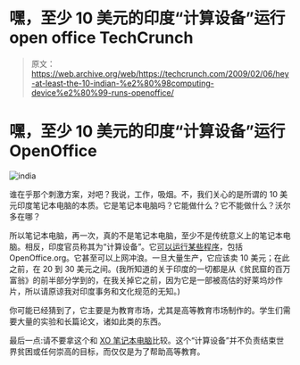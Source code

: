 # 嘿，至少 10 美元的印度“计算设备”运行 open office TechCrunch

> 原文：<https://web.archive.org/web/https://techcrunch.com/2009/02/06/hey-at-least-the-10-indian-%e2%80%98computing-device%e2%80%99-runs-openoffice/>

# 嘿，至少 10 美元的印度“计算设备”运行 OpenOffice

![india](img/f18edaead7330e14ca25177496da2a38.png "india")

谁在乎那个刺激方案，对吧？我说，工作，吸烟。不，我们关心的是所谓的 10 美元印度笔记本电脑的本质。它是笔记本电脑吗？它能做什么？它不能做什么？沃尔多在哪？

所以笔记本电脑，再一次，真的不是笔记本电脑，至少不是传统意义上的笔记本电脑。相反，印度官员称其为“计算设备”。它[可以运行某些程序](https://web.archive.org/web/20221006133916/http://www.pcworld.com/article/159066/indias_lowcost_computing_device_can_run_office_apps.html?tk=rss_news)，包括 OpenOffice.org。它甚至可以上网冲浪。一旦大量生产，它应该卖 10 美元；在此之前，在 20 到 30 美元之间。(我所知道的关于印度的一切都是从《贫民窟的百万富翁》的前半部分学到的，在我关掉它之前，因为它是一部被高估的好莱坞炒作片，所以请原谅我对印度事务和文化规范的无知。)

你可能已经猜到了，它主要是为教育市场，尤其是高等教育市场制作的。学生们需要大量的实验和长篇论文，诸如此类的东西。

最后一点:请不要拿这个和 [XO 笔记本电脑](https://web.archive.org/web/20221006133916/http://www.crunchgear.com/2008/11/14/xo-laptop-to-be-sold-in-europe-for-a-lot-more-than-100/)比较。这个“计算设备”并不负责结束世界贫困或任何崇高的目标，而仅仅是为了帮助高等教育。